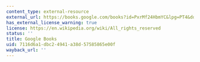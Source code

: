 ```yaml
---
content_type: external-resource
external_url: https://books.google.com/books?id=PxrMf24HbmYC&lpg=PT4&dq=mckenzie%20a%20hacker%20manifesto&pg=PP1#v=onepage&q&f=false
has_external_license_warning: true
license: https://en.wikipedia.org/wiki/All_rights_reserved
status: ''
title: Google Books
uid: 7116d6a1-dbc2-4941-a38d-57585865e00f
wayback_url: ''
---
```

